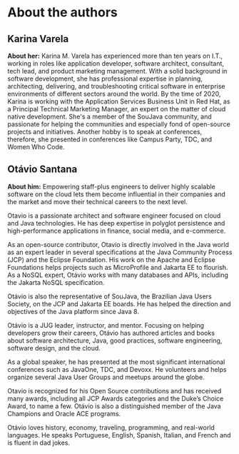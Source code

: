 # About the authors

## Karina Varela

**About her:** Karina M. Varela has experienced more than ten years on I.T., working in roles like application developer, software architect, consultant, tech lead, and product marketing management. With a solid background in software development, she has professional expertise in planning, architecting, delivering, and troubleshooting critical software in enterprise environments of different sectors around the world. By the time of 2020, Karina is working with the Application Services Business Unit in Red Hat, as a Principal Technical Marketing Manager, an expert on the matter of cloud native development. She's a member of the SouJava community, and passionate for helping the communities and especially fond of open-source projects and initiatives. Another hobby is to speak at conferences, therefore, she presented in conferences like Campus Party, TDC, and Women Who Code.

## Otávio Santana

**About him:** Empowering staff-plus engineers to deliver highly scalable software on the cloud lets them become influential in their companies and the market and move their technical careers to the next level.

Otavio is a passionate architect and software engineer focused on cloud and Java technologies. He has deep expertise in polyglot persistence and high-performance applications in finance, social media, and e-commerce.

As an open-source contributor, Otavio is directly involved in the Java world as an expert leader in several specifications at the Java Community Process (JCP) and the Eclipse Foundation. His work on the Apache and Eclipse Foundations helps projects such as MicroProfile and Jakarta EE to flourish. As a NoSQL expert, Otávio works with many databases and APIs, including the Jakarta NoSQL specification. 

Otávio is also the representative of SouJava, the Brazilian Java Users Society, on the JCP and Jakarta EE boards. He has helped the direction and objectives of the Java platform since Java 8.

Otávio is a JUG leader, instructor, and mentor. Focusing on helping developers grow their careers, Otávio has authored articles and books about software architecture, Java, good practices, software engineering, software design, and the cloud.

As a global speaker, he has presented at the most significant international conferences such as JavaOne, TDC, and Devoxx. He volunteers and helps organize several Java User Groups and meetups around the globe.

Otavio is recognized for his Open Source contributions and has received many awards, including all JCP Awards categories and the Duke’s Choice Award, to name a few. Otávio is also a distinguished member of the Java Champions and Oracle ACE programs. 

Otávio loves history, economy, traveling, programming, and real-world languages. He speaks Portuguese, English, Spanish, Italian, and French and is fluent in dad jokes.

